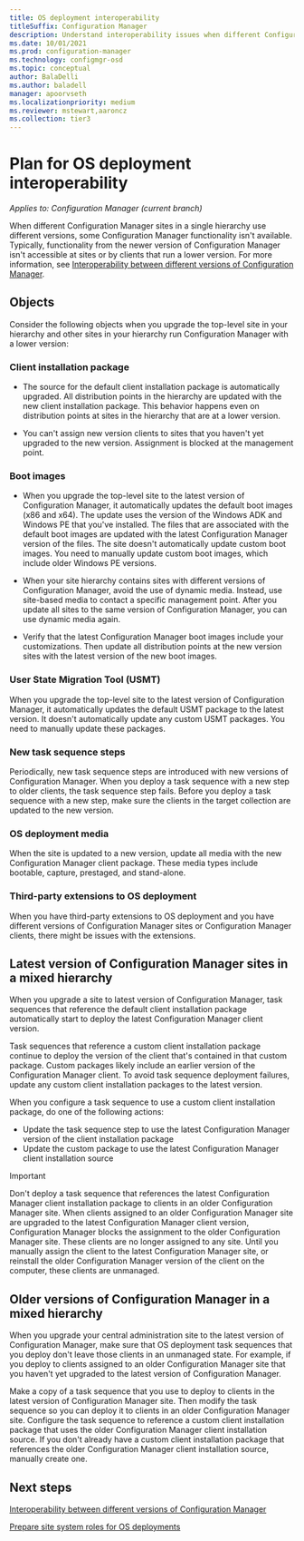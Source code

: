 ```yaml
---
title: OS deployment interoperability
titleSuffix: Configuration Manager
description: Understand interoperability issues when different Configuration Manager sites in a single hierarchy use different versions.
ms.date: 10/01/2021
ms.prod: configuration-manager
ms.technology: configmgr-osd
ms.topic: conceptual
author: BalaDelli
ms.author: baladell
manager: apoorvseth
ms.localizationpriority: medium
ms.reviewer: mstewart,aaroncz 
ms.collection: tier3
---
```


# Plan for OS deployment interoperability

*Applies to: Configuration Manager (current branch)*

When different Configuration Manager sites in a single hierarchy use different versions, some Configuration Manager functionality isn't available. Typically, functionality from the newer version of Configuration Manager isn't accessible at sites or by clients that run a lower version. For more information, see [Interoperability between different versions of Configuration Manager](../../core/plan-design/hierarchy/interoperability-between-different-versions.md).  


## Objects

Consider the following objects when you upgrade the top-level site in your hierarchy and other sites in your hierarchy run Configuration Manager with a lower version:  

### Client installation package  

- The source for the default client installation package is automatically upgraded. All distribution points in the hierarchy are updated with the new client installation package. This behavior happens even on distribution points at sites in the hierarchy that are at a lower version.  

- You can't assign new version clients to sites that you haven't yet upgraded to the new version. Assignment is blocked at the management point.  

### Boot images  

- When you upgrade the top-level site to the latest version of Configuration Manager, it automatically updates the default boot images (x86 and x64). The update uses the version of the Windows ADK and Windows PE that you've installed. The files that are associated with the default boot images are updated with the latest Configuration Manager version of the files. The site doesn't automatically update custom boot images. You need to manually update custom boot images, which include older Windows PE versions.  

- When your site hierarchy contains sites with different versions of Configuration Manager, avoid the use of dynamic media. Instead, use site-based media to contact a specific management point. After you update all sites to the same version of Configuration Manager, you can use dynamic media again.

- Verify that the latest Configuration Manager boot images include your customizations. Then update all distribution points at the new version sites with the latest version of the new boot images.  

### User State Migration Tool (USMT)  

When you upgrade the top-level site to the latest version of Configuration Manager, it automatically updates the default USMT package to the latest version. It doesn't automatically update any custom USMT packages. You need to manually update these packages.  

### New task sequence steps  

Periodically, new task sequence steps are introduced with new versions of Configuration Manager. When you deploy a task sequence with a new step to older clients, the task sequence step fails. Before you deploy a task sequence with a new step, make sure the clients in the target collection are updated to the new version.  

### OS deployment media  

When the site is updated to a new version, update all media with the new Configuration Manager client package. These media types include bootable, capture, prestaged, and stand-alone.

### Third-party extensions to OS deployment  

When you have third-party extensions to OS deployment and you have different versions of Configuration Manager sites or Configuration Manager clients, there might be issues with the extensions.  


## Latest version of Configuration Manager sites in a mixed hierarchy  

When you upgrade a site to latest version of Configuration Manager, task sequences that reference the default client installation package automatically start to deploy the latest Configuration Manager client version.

Task sequences that reference a custom client installation package continue to deploy the version of the client that's contained in that custom package. Custom packages likely include an earlier version of the Configuration Manager client. To avoid task sequence deployment failures, update any custom client installation packages to the latest version.

When you configure a task sequence to use a custom client installation package, do one of the following actions:

- Update the task sequence step to use the latest Configuration Manager version of the client installation package
- Update the custom package to use the latest Configuration Manager client installation source

> [!IMPORTANT]  
> Don't deploy a task sequence that references the latest Configuration Manager client installation package to clients in an older Configuration Manager site. When clients assigned to an older Configuration Manager site are upgraded to the latest Configuration Manager client version, Configuration Manager blocks the assignment to the older Configuration Manager site. These clients are no longer assigned to any site. Until you manually assign the client to the latest Configuration Manager site, or reinstall the older Configuration Manager version of the client on the computer, these clients are unmanaged.

## Older versions of Configuration Manager in a mixed hierarchy  

When you upgrade your central administration site to the latest version of Configuration Manager, make sure that OS deployment task sequences that you deploy don't leave those clients in an unmanaged state. For example, if you deploy to clients assigned to an older Configuration Manager site that you haven't yet upgraded to the latest version of Configuration Manager.

Make a copy of a task sequence that you use to deploy to clients in the latest version of Configuration Manager site. Then modify the task sequence so you can deploy it to clients in an older Configuration Manager site. Configure the task sequence to reference a custom client installation package that uses the older Configuration Manager client installation source. If you don't already have a custom client installation package that references the older Configuration Manager client installation source, manually create one.  

## Next steps

[Interoperability between different versions of Configuration Manager](../../core/plan-design/hierarchy/interoperability-between-different-versions.md)

[Prepare site system roles for OS deployments](../get-started/prepare-site-system-roles-for-operating-system-deployments.md)
